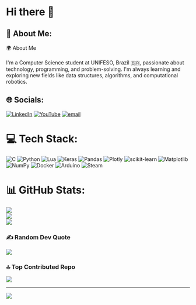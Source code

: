 # Hi there 👋
## 💫 About Me:
🌍 About Me<br><br>I'm a Computer Science student at UNIFESO, Brazil 🇧🇷, passionate about technology, programming, and problem-solving. I'm always learning and exploring new fields like data structures, algorithms, and computational robotics.


## 🌐 Socials:
[![LinkedIn](https://img.shields.io/badge/LinkedIn-%230077B5.svg?logo=linkedin&logoColor=white)](https://linkedin.com/in/https://www.linkedin.com/in/luiz-eduardo-pontes-da-rosa-7b7977258/) [![YouTube](https://img.shields.io/badge/YouTube-%23FF0000.svg?logo=YouTube&logoColor=white)](https://youtube.com/@https://www.youtube.com/@quadradoperfeito) [![email](https://img.shields.io/badge/Email-D14836?logo=gmail&logoColor=white)](mailto:luizprosa2@gmail.com) 

# 💻 Tech Stack:
![C](https://img.shields.io/badge/c-%2300599C.svg?style=for-the-badge&logo=c&logoColor=white) ![Python](https://img.shields.io/badge/python-3670A0?style=for-the-badge&logo=python&logoColor=ffdd54) ![Lua](https://img.shields.io/badge/lua-%232C2D72.svg?style=for-the-badge&logo=lua&logoColor=white) ![Keras](https://img.shields.io/badge/Keras-%23D00000.svg?style=for-the-badge&logo=Keras&logoColor=white) ![Pandas](https://img.shields.io/badge/pandas-%23150458.svg?style=for-the-badge&logo=pandas&logoColor=white) ![Plotly](https://img.shields.io/badge/Plotly-%233F4F75.svg?style=for-the-badge&logo=plotly&logoColor=white) ![scikit-learn](https://img.shields.io/badge/scikit--learn-%23F7931E.svg?style=for-the-badge&logo=scikit-learn&logoColor=white) ![Matplotlib](https://img.shields.io/badge/Matplotlib-%23ffffff.svg?style=for-the-badge&logo=Matplotlib&logoColor=black) ![NumPy](https://img.shields.io/badge/numpy-%23013243.svg?style=for-the-badge&logo=numpy&logoColor=white) ![Docker](https://img.shields.io/badge/docker-%230db7ed.svg?style=for-the-badge&logo=docker&logoColor=white) ![Arduino](https://img.shields.io/badge/-Arduino-00979D?style=for-the-badge&logo=Arduino&logoColor=white) ![Steam](https://img.shields.io/badge/steam-%23000000.svg?style=for-the-badge&logo=steam&logoColor=white)
# 📊 GitHub Stats:
![](https://github-readme-stats.vercel.app/api?username=LuizEduP&theme=shadow_blue&hide_border=false&include_all_commits=true&count_private=true)<br/>
![](https://nirzak-streak-stats.vercel.app/?user=LuizEduP&theme=shadow_blue&hide_border=false)<br/>
![](https://github-readme-stats.vercel.app/api/top-langs/?username=LuizEduP&theme=shadow_blue&hide_border=false&include_all_commits=true&count_private=true&layout=compact)

### ✍️ Random Dev Quote
![](https://quotes-github-readme.vercel.app/api?type=horizontal&theme=dark)

### 🔝 Top Contributed Repo
![](https://github-contributor-stats.vercel.app/api?username=LuizEduP&limit=5&theme=dark&combine_all_yearly_contributions=true)

---
[![](https://visitcount.itsvg.in/api?id=LuizEduP&icon=0&color=1)](https://visitcount.itsvg.in)

<!-- Proudly created with GPRM ( https://gprm.itsvg.in ) -->
